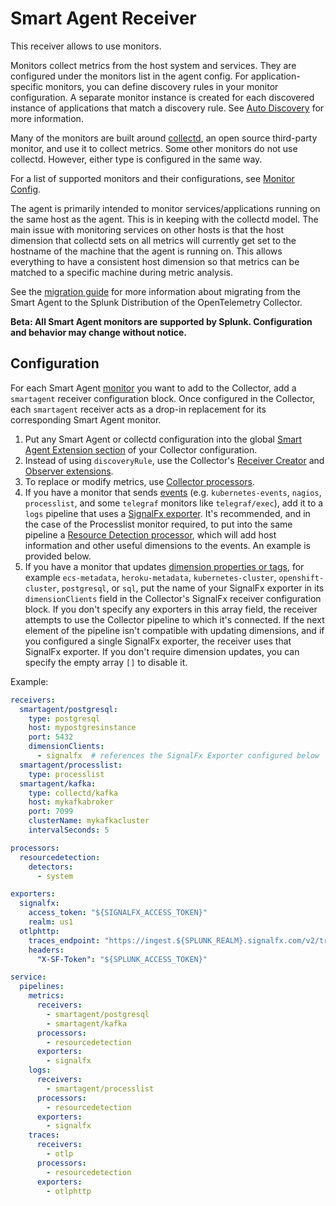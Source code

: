 # Smart Agent Receiver

This receiver allows to use monitors.

Monitors collect metrics from the host system and services. They are configured under the monitors list in the agent config. For application-specific monitors, you can define discovery rules in your monitor configuration. A separate monitor instance is created for each discovered instance of applications that match a discovery rule. See [Auto Discovery](https://github.com/signalfx/signalfx-agent/blob/main/docs/auto-discovery.md) for more information.

Many of the monitors are built around [collectd](https://collectd.org/), an open source third-party monitor, and use it to collect metrics. Some other monitors do not use collectd. However, either type is configured in the same way.

For a list of supported monitors and their configurations, see [Monitor Config](https://github.com/signalfx/signalfx-agent/blob/main/docs/monitor-config.md).

The agent is primarily intended to monitor services/applications running on the same host as the agent. This is in keeping with the collectd model. The main issue with monitoring services on other hosts is that the host dimension that collectd sets on all metrics will currently get set to the hostname of the machine that the agent is running on. This allows everything to have a consistent host dimension so that metrics can be matched to a specific machine during metric analysis.

See the
[migration guide](https://docs.splunk.com/observability/en/gdi/opentelemetry/smart-agent/smart-agent-migration-to-otel-collector.html)
for more information about migrating from the Smart Agent to the Splunk Distribution of the OpenTelemetry Collector.

**Beta: All Smart Agent monitors are supported by Splunk. Configuration and behavior may change without notice.**

## Configuration

For each Smart Agent 
[monitor](https://github.com/signalfx/signalfx-agent/blob/main/docs/monitor-config.md)
you want to add to the Collector, add a `smartagent` receiver configuration block. Once configured in the Collector, each
`smartagent` receiver acts as a drop-in replacement for its corresponding Smart Agent monitor.

1. Put any Smart Agent or collectd configuration into the global
[Smart Agent Extension section](../../extension/smartagentextension/README.md)
of your Collector configuration.
1. Instead of using `discoveryRule`, use the Collector's
[Receiver Creator](https://github.com/open-telemetry/opentelemetry-collector-contrib/blob/main/receiver/receivercreator/README.md)
and [Observer extensions](https://github.com/open-telemetry/opentelemetry-collector-contrib/tree/main/extension/observer/README.md).
1. To replace or modify metrics, use
[Collector processors](https://github.com/open-telemetry/opentelemetry-collector/blob/main/processor/README.md).
1. If you have a monitor that sends [events](https://dev.splunk.com/observability/docs/datamodel/custom_events) (e.g. `kubernetes-events`,
`nagios`, `processlist`, and some `telegraf` monitors like `telegraf/exec`), add it to a `logs` pipeline that uses a
[SignalFx exporter](https://github.com/open-telemetry/opentelemetry-collector-contrib/blob/main/exporter/signalfxexporter/README.md).
It's recommended, and in the case of the Processlist monitor required, to put into the same pipeline a
[Resource Detection processor](https://github.com/open-telemetry/opentelemetry-collector-contrib/blob/main/processor/resourcedetectionprocessor/README.md),
which will add host information and other useful dimensions to the events. An example is provided below.
1. If you have a monitor that updates [dimension properties or tags](https://dev.splunk.com/observability/docs/datamodel/metrics_metadata), for example `ecs-metadata`, `heroku-metadata`, `kubernetes-cluster`, `openshift-cluster`, `postgresql`, or `sql`, put the name of
your SignalFx exporter in its `dimensionClients` field in the Collector's SignalFx receiver configuration block.
If you don't specify any exporters in this array field, the receiver attempts to use the Collector pipeline to which it's connected. If
the next element of the pipeline isn't compatible with updating dimensions, and if you configured a single SignalFx exporter,
the receiver uses that SignalFx exporter. If you don't require dimension updates, you can specify the empty array `[]` to disable it.

Example:

```yaml
receivers:
  smartagent/postgresql:
    type: postgresql
    host: mypostgresinstance
    port: 5432
    dimensionClients:
      - signalfx  # references the SignalFx Exporter configured below
  smartagent/processlist:
    type: processlist
  smartagent/kafka:
    type: collectd/kafka
    host: mykafkabroker
    port: 7099
    clusterName: mykafkacluster
    intervalSeconds: 5

processors:
  resourcedetection:
    detectors:
      - system

exporters:
  signalfx:
    access_token: "${SIGNALFX_ACCESS_TOKEN}"
    realm: us1
  otlphttp:
    traces_endpoint: "https://ingest.${SPLUNK_REALM}.signalfx.com/v2/trace/otlp"
    headers:
      "X-SF-Token": "${SPLUNK_ACCESS_TOKEN}"

service:
  pipelines:
    metrics:
      receivers:
        - smartagent/postgresql
        - smartagent/kafka
      processors:
        - resourcedetection
      exporters:
        - signalfx
    logs:
      receivers:
        - smartagent/processlist
      processors:
        - resourcedetection
      exporters:
        - signalfx
    traces:
      receivers:
        - otlp
      processors:
        - resourcedetection
      exporters:
        - otlphttp
```
